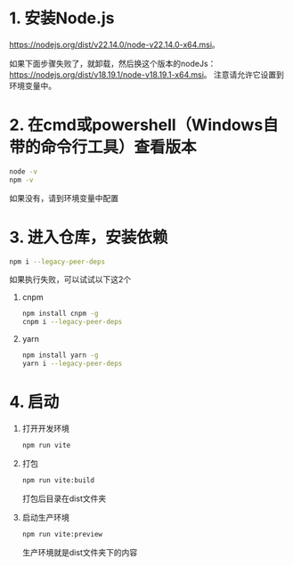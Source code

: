 # 1. 安装Node.js
<https://nodejs.org/dist/v22.14.0/node-v22.14.0-x64.msi>。

如果下面步骤失败了，就卸载，然后换这个版本的nodeJs：<https://nodejs.org/dist/v18.19.1/node-v18.19.1-x64.msi>。
注意请允许它设置到环境变量中。

# 2. 在cmd或powershell（Windows自带的命令行工具）查看版本

```bash
node -v
npm -v
```

如果没有，请到环境变量中配置

# 3. 进入仓库，安装依赖

```bash
npm i --legacy-peer-deps
```

如果执行失败，可以试试以下这2个

1. cnpm

   ```bash
   npm install cnpm -g
   cnpm i --legacy-peer-deps
   ```

2. yarn

   ```bash
   npm install yarn -g
   yarn i --legacy-peer-deps
   ```



# 4. 启动

1. 打开开发环境

    ```bash
    npm run vite
    ```

2. 打包

    ```bash
    npm run vite:build
    ```
    打包后目录在dist文件夹

2. 启动生产环境

    ```bash
    npm run vite:preview
    ```

    生产环境就是dist文件夹下的内容